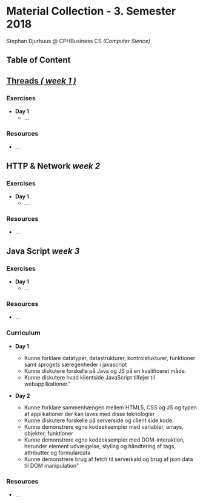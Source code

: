 # Material Collection - 3. Semester 2018
Stephan Djurhuus @ CPHBusiness CS *(Computer Sience)*

## Table of Content

## [Threads *( week 1 )*](subjects/w1-threads.md)

### Exercises
* **Day 1**
  * ...

### Resources
* ...


## HTTP & Network *week 2*

### Exercises
* **Day 1**
  * ...

### Resources
* ...


## Java Script *week 3*

### Exercises
* **Day 1**
  * ...

### Resources
* ...


### Curriculum
* **Day 1**
  * Kunne forklare datatyper, datastrukturer, kontrolstukturer, funktioner samt sprogets særegenheder i javascript
  * Kunne diskutere forskelle på Java og JS på en kvalificeret måde.
  * Kunne diskutere hvad klientside JavaScript tilføjer til webapplikationer."

* **Day 2**
  * Kunne forklare sammenhængen mellem HTML5, CSS og JS og typen af applikationer der kan laves med disse teknologier
  * Kunne diskutere forskelle på serverside og client side kode.
  * Kunne demonstrere egne kodeeksempler med variabler, arrays, objekter, funktioner
  * Kunne demonstrere egne kodeeksempler med DOM-interaktion, herunder element udvælgelse, styling og håndtering af tags, attributter og formulardata
  * Kunne demonstrere brug af fetch til serverkald og brug af json data til DOM manipulation"

### Resources
* ...

